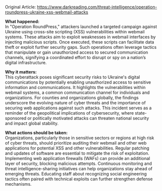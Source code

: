 Original Article: https://www.darkreading.com/threat-intelligence/operation-roundpress-ukraine-xss-webmail-attacks

**What happened:**  
In "Operation RoundPress," attackers launched a targeted campaign against Ukraine using cross-site scripting (XSS) vulnerabilities within webmail systems. These attacks aim to exploit weaknesses in webmail interfaces by injecting malicious scripts. Once executed, these scripts can facilitate data theft or exploit further security gaps. Such operations often leverage tactics that manipulate or gain unauthorized access to secured communication channels, signifying a coordinated effort to disrupt or spy on a nation’s digital infrastructure.

**Why it matters:**  
This cyberattack poses significant security risks to Ukraine's digital communications by potentially enabling unauthorized access to sensitive information and communications. It highlights the vulnerabilities within webmail systems, a common communication channel for individuals and organizations. For counties and organizations globally, the findings underscore the evolving nature of cyber threats and the importance of securing web applications against such attacks. This incident serves as a reminder of the geopolitical implications of cybersecurity, where state-sponsored or politically motivated attacks can threaten national security and impact global stability.

**What actions should be taken:**  
Organizations, particularly those in sensitive sectors or regions at high risk of cyber threats, should prioritize auditing their webmail and other web applications for potential XSS and other vulnerabilities. Regular patching and updates of software are essential to mitigate the risk of exploitation. Implementing web application firewalls (WAFs) can provide an additional layer of security, blocking malicious attempts. Continuous monitoring and threat intelligence-sharing initiatives can help organizations stay ahead of emerging threats. Educating staff about recognizing social engineering tactics often paired with technical exploits can further strengthen defense mechanisms.